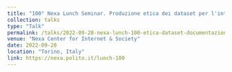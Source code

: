 ```yaml
---
title: "100° Nexa Lunch Seminar. Produzione etica dei dataset per l'intelligenza artificiale: il ruolo della documentazione"
collection: talks
type: "Talk"
permalink: /talks/2022-09-28-nexa-lunch-100-etica-dataset-documentazione
venue: "Nexa Center for Internet & Society"
date: 2022-09-28
location: "Torino, Italy"
link: https://nexa.polito.it/lunch-100
---
```

